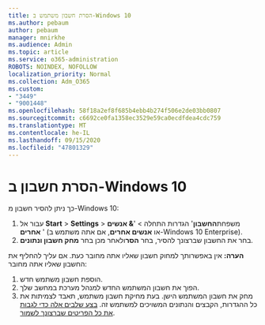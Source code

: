 ```yaml
---
title: הסרת חשבון משתמש ב-Windows 10
ms.author: pebaum
author: pebaum
manager: mnirkhe
ms.audience: Admin
ms.topic: article
ms.service: o365-administration
ROBOTS: NOINDEX, NOFOLLOW
localization_priority: Normal
ms.collection: Adm_O365
ms.custom:
- "3449"
- "9001448"
ms.openlocfilehash: 58f18a2ef8f685b4ebb4b274f506e2de03bb0807
ms.sourcegitcommit: c6692ce0fa1358ec3529e59ca0ecdfdea4cdc759
ms.translationtype: MT
ms.contentlocale: he-IL
ms.lasthandoff: 09/15/2020
ms.locfileid: "47801329"
---
```

# <a name="remove-an-account-in-windows-10"></a>הסרת חשבון ב-Windows 10

כך ניתן להסיר חשבון מ-Windows 10:

1. עבור אל **Start**  >  **Settings**  >  משפחת**החשבון**' הגדרות התחלה  >  '**& אנשים אחרים** ' (או **אנשים אחרים**, אם אתה משתמש ב-Windows 10 Enterprise).
2. בחר את החשבון שברצונך להסיר, בחר **הסר**ולאחר מכן בחר **מחק חשבון ונתונים**.
 
**הערה:** אין באפשרותך למחוק חשבון שאליו אתה מחובר כעת.  אם עליך להחליף את החשבון שאליו אתה מחובר:

1. הוספת חשבון משתמש חדש.
2. הפוך את חשבון המשתמש החדש למנהל מערכת במחשב שלך.
3. מחק את חשבון המשתמש הישן. בעת מחיקת חשבון משתמש, תאבד לצמיתות את כל ההגדרות, הקבצים והנתונים המשויכים למשתמש זה. [בצע שלבים אלה כדי לגבות את כל הפריטים שברצונך לשמור](https://support.microsoft.com/help/4027408/windows-10-backup-and-restore).